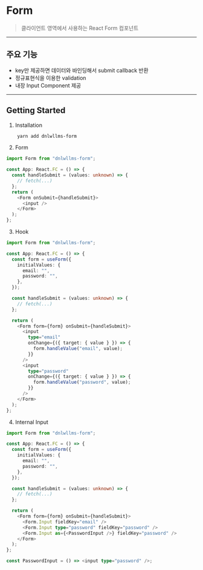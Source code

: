# Form

> 클라이언트 영역에서 사용하는 React Form 컴포넌트

---

## 주요 기능

- key만 제공하면 데이터와 바인딩해서 submit callback 반환
- 정규표현식을 이용한 validation
- 내장 Input Component 제공

---

## Getting Started

1. Installation

```bash
    yarn add dnlwllms-form
```

2. Form

```typescript
import Form from "dnlwllms-form";

const App: React.FC = () => {
  const handleSubmit = (values: unknown) => {
    // fetch(...)
  };
  return (
    <Form onSubmit={handleSubmit}>
      <input />
    </Form>
  );
};
```

3. Hook

```typescript
import Form from "dnlwllms-form";

const App: React.FC = () => {
  const form = useForm({
    initialValues: {
      email: "",
      password: "",
    },
  });

  const handleSubmit = (values: unknown) => {
    // fetch(...)
  };

  return (
    <Form form={form} onSubmit={handleSubmit}>
      <input
        type="email"
        onChange={({ target: { value } }) => {
          form.handleValue("email", value);
        }}
      />
      <input
        type="password"
        onChange={({ target: { value } }) => {
          form.handleValue("password", value);
        }}
      />
    </Form>
  );
};
```

4. Internal Input

```typescript
import Form from "dnlwllms-form";

const App: React.FC = () => {
  const form = useForm({
    initialValues: {
      email: "",
      password: "",
    },
  });

  const handleSubmit = (values: unknown) => {
    // fetch(...)
  };

  return (
    <Form form={form} onSubmit={handleSubmit}>
      <Form.Input fieldKey="email" />
      <Form.Input type="password" fieldKey="password" />
      <Form.Input as={<PasswordInput />} fieldKey="password" />
    </Form>
  );
};

const PasswordInput = () => <input type="password" />;
```
